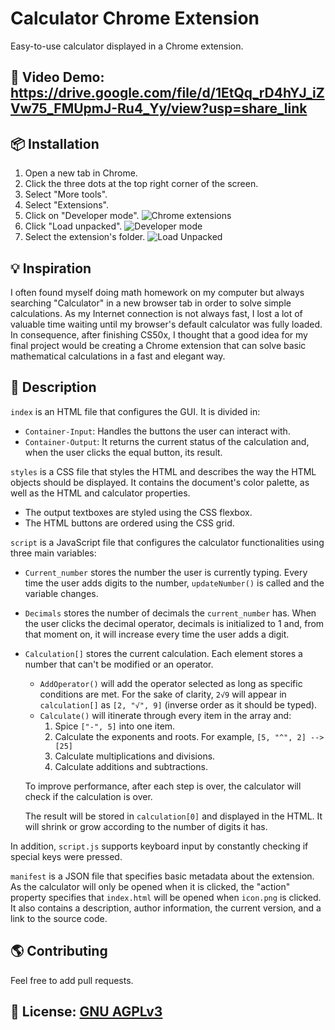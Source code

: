 # Calculator Chrome Extension
Easy-to-use calculator displayed in a Chrome extension.


## 🎥 Video Demo: https://drive.google.com/file/d/1EtQq_rD4hYJ_iZVw75_FMUpmJ-Ru4_Yy/view?usp=share_link


## 📦 Installation
1. Open a new tab in Chrome.
2. Click the three dots at the top right corner of the screen.
3. Select "More tools".
4. Select "Extensions".
5. Click on "Developer mode".
![Chrome extensions](https://i.ibb.co/N7MwfQ8/Installation.png)
6. Click "Load unpacked".
![Developer mode](https://i.ibb.co/0YStL28/Installation.png)
7. Select the extension's folder.
![Load Unpacked](https://i.ibb.co/7JPzynh/Installation.png)


## 💡 Inspiration
I often found myself doing math homework on my computer but always searching "Calculator" in a new browser tab in order to solve simple calculations.
As my Internet connection is not always fast, I lost a lot of valuable time waiting until my browser's default calculator was fully loaded.
In consequence, after finishing CS50x, I thought that a good idea for my final project would be creating a Chrome extension that can solve basic mathematical calculations in a fast and elegant way.


## 📝 Description
`index` is an HTML file that configures the GUI. It is divided in:
- `Container-Input`: Handles the buttons the user can interact with.
- `Container-Output`: It returns the current status of the calculation and, when the user clicks the equal button, its result.

`styles` is a CSS file that styles the HTML and describes the way the HTML objects should be displayed. It contains the document's color palette, as well as the HTML and calculator properties.
  - The output textboxes are styled using the CSS flexbox.
  - The HTML buttons are ordered using the CSS grid.

`script` is a JavaScript file that configures the calculator functionalities using three main variables:
- `Current_number` stores the number the user is currently typing. Every time the user adds digits to the number, `updateNumber()` is called and the variable changes.
- `Decimals` stores the number of decimals the `current_number` has. When the user clicks the decimal operator, decimals is initialized to 1 and, from that moment on, it will increase every time the user adds a digit.
- `Calculation[]` stores the current calculation. Each element stores a number that can't be modified or an operator.
	- `AddOperator()` will add the operator selected as long as specific conditions are met. For the sake of clarity, `2√9` will appear in `calculation[]` as `[2, "√", 9]` (inverse order as it should be typed).
	- `Calculate()` will itinerate through every item in the array and:
      1. Spice `["-", 5]` into one item.
      2. Calculate the exponents and roots. For example, `[5, "^", 2] --> [25]`
      3. Calculate multiplications and divisions.
      4. Calculate additions and subtractions.
    
    To improve performance, after each step is over, the calculator will check if the calculation is over.
    
    The result will be stored in `calculation[0]` and displayed in the HTML. It will shrink or grow according to the number of digits it has.

In addition, `script.js` supports keyboard input by constantly checking if special keys were pressed.

`manifest` is a JSON file that specifies basic metadata about the extension.
As the calculator will only be opened when it is clicked, the "action" property specifies that `index.html` will be opened when `icon.png` is clicked.
It also contains a description, author information, the current version, and a link to the source code.


## 🌎 Contributing
Feel free to add pull requests.


## 🧾 License: [GNU AGPLv3](https://choosealicense.com/licenses/agpl-3.0)
